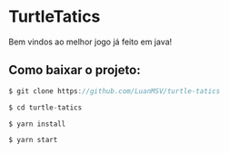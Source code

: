 # TurtleTatics
Bem vindos ao melhor jogo já feito em java!

## Como baixar o projeto:
```java
$ git clone https://github.com/LuanMSV/turtle-tatics

$ cd turtle-tatics

$ yarn install

$ yarn start
```
